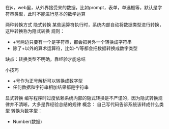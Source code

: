 在js，web里，从外界接受来的数据，比如prompt，表单，单选框等，默认是字符串类型，此时不能进行基本的数学运算


两种转换方式
隐式转换
某些运算符执行时，系统内部自动将数据类型进行转换，这种转换称为隐式转换
规则：
- +号两边只要有一个是字符串，都会把另外一个转换成字符串
- 除了+以外的算术运算符，比如-\*/等都会把数据转换成数字类型

缺点：转换类型不明确，靠经验才能总结

小技巧
- +号作为正号解析可以转换成数字型
- 任何数据和字符串相加结果都是字符串




显式转换
编写程序时过度依赖系统内部的隐式转换是不严谨的，因为隐式转换规律并不清晰，大多是靠经验总结的规律
概念：
自己写代码告诉系统该转成什么类型
转换为数字型：
- Number(数据)